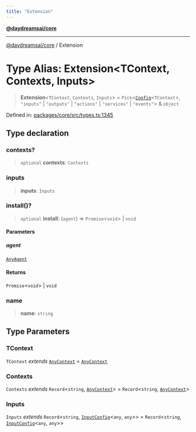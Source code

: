 ```yaml
---
title: "Extension"
---
```


[**@daydreamsai/core**](./api-reference.md)

***

[@daydreamsai/core](./api-reference.md) / Extension

# Type Alias: Extension\<TContext, Contexts, Inputs\>

> **Extension**\<`TContext`, `Contexts`, `Inputs`\> = `Pick`\<[`Config`](./Config.md)\<`TContext`\>, `"inputs"` \| `"outputs"` \| `"actions"` \| `"services"` \| `"events"`\> & `object`

Defined in: [packages/core/src/types.ts:1345](https://github.com/dojoengine/daydreams/blob/cade502c379b7b9e103832026447c86310638fce/packages/core/src/types.ts#L1345)

## Type declaration

### contexts?

> `optional` **contexts**: `Contexts`

### inputs

> **inputs**: `Inputs`

### install()?

> `optional` **install**: (`agent`) => `Promise`\<`void`\> \| `void`

#### Parameters

##### agent

[`AnyAgent`](./AnyAgent.md)

#### Returns

`Promise`\<`void`\> \| `void`

### name

> **name**: `string`

## Type Parameters

### TContext

`TContext` *extends* [`AnyContext`](./AnyContext.md) = [`AnyContext`](./AnyContext.md)

### Contexts

`Contexts` *extends* `Record`\<`string`, [`AnyContext`](./AnyContext.md)\> = `Record`\<`string`, [`AnyContext`](./AnyContext.md)\>

### Inputs

`Inputs` *extends* `Record`\<`string`, [`InputConfig`](./InputConfig.md)\<`any`, `any`\>\> = `Record`\<`string`, [`InputConfig`](./InputConfig.md)\<`any`, `any`\>\>
